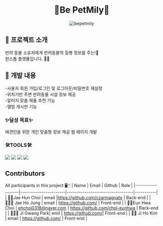 <div align="center">

# 🐾Be PetMily🐾
![bepetmily](https://github.com/user-attachments/assets/1471a691-bdb5-46bc-b546-9d0376edd976)

</div>


## 👋 프로젝트 소개 

반려 동물 소유자에게 반려동물의 질병 정보를 주는!💜 <br>
원스톱 플랫폼입니다. 🐶🐶<br>

## 🌳 개발 내용
-사용자 회원 가입/로그인 및 로그아웃/비밀번호 재설정<br>
-위치기반 주변 반려동물 시설 정보 제공 <br>
-알러지 맞춤 제품 추천 기능<br>
-앨범 게시판 기능 <br>

### ✨달성 목표✨
애견인을 위한 개인 맞춤형 정보 제공 웹 페이지 개발<br>

### 🛠TOOLS🛠
  <div>
    <img src="https://img.shields.io/badge/Python-3776AB?style=for-the-badge&logo=Python&logoColor=white">
    <img src="https://img.shields.io/badge/CSS3-1572B6?style=for-the-badge&logo=CSS3&logoColor=white">
    <img src="https://img.shields.io/badge/HTML5-E34F26?style=for-the-badge&logo=HTML5&logoColor=white">
    <img src="https://img.shields.io/badge/Java-ED8B00?style=for-the-badge&logo=openjdk&logoColor=white">

  </div>

## Contributors
All participants in this project 🖥🖱
| Name             | Email                 | Github                           | Role      |
|------------------|-----------------------|----------------------------------|-----------|
| 🧒🏻Jae Hun Choi  | email    |https://github.com/czarmagnate                  | Back-end |
| 👱🏻‍♀️ Jae Ho Jung  | email   | https://github.com/               | Front-end |
| 👧🏻Eun Hwa Choi  | ehchoi0318@naver.com     | https://github.com/choi-eunhwa | Back-end |
| 👱🏻‍♂️ Ji Gwang Park| emil | https://github.com/| Front-end  |
| 👩🏻 Ji Ho Kim    | email    | https://github.com/                    | Front-end  |
